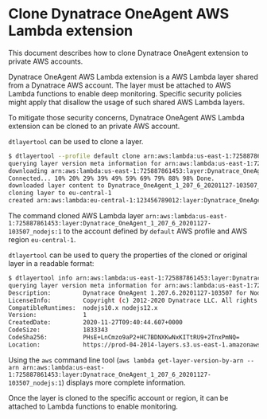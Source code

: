 # Clone Dynatrace OneAgent AWS Lambda extension

This document describes how to clone Dynatrace OneAgent extension to private AWS accounts.

Dynatrace OneAgent AWS Lambda extension is a AWS Lambda layer shared from a Dynatrace AWS account. The
layer must be attached to AWS Lambda functions to enable deep monitoring. Specific security policies might
apply that disallow the usage of such shared AWS Lambda layers.

To mitigate those security concerns, Dynatrace OneAgent AWS Lambda extension can be cloned to an private AWS account.

`dtlayertool` can be used to clone a layer.

```bash
$ dtlayertool --profile default clone arn:aws:lambda:us-east-1:725887861453:layer:Dynatrace_OneAgent_1_207_6_20201127-103507_nodejs:1 --target-region eu-central-1
querying layer version meta information for arn:aws:lambda:us-east-1:725887861453:layer:Dynatrace_OneAgent_1_207_6_20201127-103507_nodejs:1
downloading arn:aws:lambda:us-east-1:725887861453:layer:Dynatrace_OneAgent_1_207_6_20201127-103507_nodejs:1 content [1833343 bytes] to Dynatrace_OneAgent_1_207_6_20201127-103507_nodejs-v1.zip ...
Connected... 10% 20% 29% 39% 49% 59% 69% 79% 88% 98% Done.
downloaded layer content to Dynatrace_OneAgent_1_207_6_20201127-103507_nodejs-v1.zip
cloning layer to eu-central-1
created arn:aws:lambda:eu-central-1:123456789012:layer:Dynatrace_OneAgent_1_207_6_20201127-103507_nodejs:1
```

The command cloned AWS Lambda layer
`arn:aws:lambda:us-east-1:725887861453:layer:Dynatrace_OneAgent_1_207_6_20201127-103507_nodejs:1` to the
account defined by `default` AWS profile and AWS region `eu-central-1`.

`dtlayertool` can be used to query the properties of the cloned or original layer in a readable format:

```bash
$ dtlayertool info arn:aws:lambda:us-east-1:725887861453:layer:Dynatrace_OneAgent_1_207_6_20201127-103507_nodejs:1
querying layer version meta information for arn:aws:lambda:us-east-1:725887861453:layer:Dynatrace_OneAgent_1_207_6_20201127-103507_nodejs:1
Description:         Dynatrace OneAgent 1.207.6.20201127-103507 for Node.js runtime.
LicenseInfo:         Copyright (c) 2012-2020 Dynatrace LLC. All rights reserved.
CompatibleRuntimes:  nodejs10.x nodejs12.x
Version:             1
CreatedDate:         2020-11-27T09:40:44.607+0000
CodeSize:            1833343
CodeSha256:          PHsE+LnCmzo9aP2+HC7BDNXKwNxKITtRU9+2TnxPmNQ=
Location:            https://prod-04-2014-layers.s3.us-east-1.amazonaws.com/snapshots/725887861453/Dynatrace_OneAgent_1_207_6_20201127-103507_nodejs-75cf9f3f-85f9-4134-a48c-d11acc158daf?versionId=...
```

Using the `aws` command line tool (`aws lambda get-layer-version-by-arn --arn arn:aws:lambda:us-east-1:725887861453:layer:Dynatrace_OneAgent_1_207_6_20201127-103507_nodejs:1`)
displays more complete information.

Once the layer is cloned to the specific account or region, it can be attached to Lambda functions to enable
monitoring.
